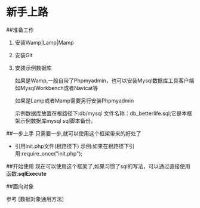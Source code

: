 # 新手上路

##准备工作
1. 安装Wamp|Lamp|Mamp


2. 安装Git


3. 安装示例数据库

    如果是Wamp,一般自带了Phpmyadmin，也可以安装Mysql数据库工具客户端如MysqlWorkbench或者Navicat等

    如果是Lamp或者Mamp需要另行安装Phpmyadmin

    示例数据库放置在根路径下:db/mysql 文件名称：db_betterlife.sql;它是本框架示例数据库mysql sql脚本备份。


##一步上手
只需要一步,就可以使用这个框架带来的好处了
* 引用init.php文件(根路径下)
  示例:如果在根路径下引用:require_once("init.php");

##开始使用
现在可以使用这个框架了,如果习惯了sql的写法，可以通过直接使用函数:**sqlExecute**



##面向对象

参考 [数据对象通用方法]












